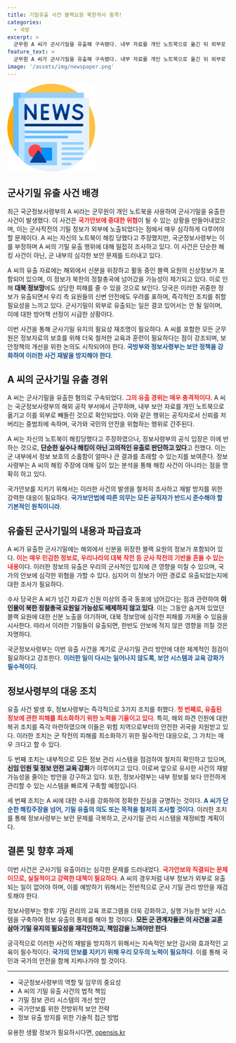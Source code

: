 ```yaml
---
title: 기밀유출 사건 블랙요원 북한적서 충격!
categories:
  - 국방
excerpt: >
  군무원 A 씨가 군사기밀을 유출해 구속됐다. 내부 자료를 개인 노트북으로 옮긴 뒤 외부로 빼돌린 A 씨는 해킹이라고 주장했지만, 정보사는 이를 부인했다. 유출된 자료에는 해외 블랙요원의 신상정보가 포함돼 대북 정보망에 큰 위협이 되고 있다.
feature_text: >
  군무원 A 씨가 군사기밀을 유출해 구속됐다. 내부 자료를 개인 노트북으로 옮긴 뒤 외부로 빼돌린 A 씨는 해킹이라고 주장했지만, 정보사는 이를 부인했다. 유출된 자료에는 해외 블랙요원의 신상정보가 포함돼 대북 정보망에 큰 위협이 되고 있다.
image: '/assets/img/newspaper.png'
---
```


<p><img src="/assets/img/newspaper.png" alt="kimp 속보" /></p>

<h2 data-ke-size="size26">군사기밀 유출 사건 배경</h2>

<p data-ke-size="size16">최근 국군정보사령부의 A 씨라는 군무원이 개인 노트북을 사용하여 군사기밀을 유출한 사건이 발생했다. 이 사건은 <b><span style="color: #ee2323;">국가안보에 중대한 위협</span></b>이 될 수 있는 상황을 만들어내었으며, 이는 군사작전의 기밀 정보가 외부에 노출되었다는 점에서 매우 심각하게 다루어야 할 문제이다. A 씨는 자신의 노트북이 해킹 당했다고 주장했지만, 국군정보사령부는 이를 부정하며 A 씨의 기밀 유출 행위에 대해 밀접히 조사하고 있다. 이 사건은 단순한 해킹 사건이 아닌, 군 내부의 심각한 보안 문제를 드러내고 있다.</p>

<p data-ke-size="size16">A 씨의 유출 자료에는 해외에서 신분을 위장하고 활동 중인 블랙 요원의 신상정보가 포함되어 있으며, 이 정보가 북한의 정찰총국에 넘어갔을 가능성이 제기되고 있다. 이로 인해 <b><span style="background-color: #21538527;">대북 정보망</span></b>에도 상당한 피해를 줄 수 있을 것으로 보인다. 당국은 이러한 귀중한 정보가 유출되면서 우리 측 요원들의 신변 안전에도 우려를 표하며, 즉각적인 조치를 취할 필요성을 느끼고 있다. 군사기밀이 외부로 유출되는 일은 결코 있어서는 안 될 일이며, 이에 대한 방어책 선정이 시급한 상황이다.</p>

<p data-ke-size="size16">이번 사건을 통해 군사기밀 유지의 필요성 재조명이 필요하다. A 씨를 포함한 모든 군무원은 정보자료의 보호를 위해 더욱 철저한 교육과 훈련이 필요하다는 점이 강조되며, 보안정책의 개선을 위한 논의도 시작되어야 한다. <b><span style="color: #1a5490;">국방부와 정보사령부는 보안 정책을 강화하여 이러한 사건 재발을 방지해야 한다</span></b>.</p>

<h2 data-ke-size="size26">A 씨의 군사기밀 유출 경위</h2>

<p data-ke-size="size16">A 씨는 군사기밀을 유출한 혐의로 구속되었다. <b><span style="color: #ee2323;">그의 유출 경위는 매우 충격적이다</span></b>. A 씨는 국군정보사령부의 해외 공작 부서에서 근무하며, 내부 보안 자료를 개인 노트북으로 옮기고 이를 외부로 빼돌린 것으로 확인되었다. 이와 같은 행위는 공직자로서 신뢰를 저버리는 중범죄에 속하며, 국가와 국민의 안전을 위협하는 행위로 간주된다.</p>

<p data-ke-size="size16">A 씨는 자신의 노트북이 해킹당했다고 주장하였으나, 정보사령부의 공식 입장은 이에 반하는 것으로, <b><span style="background-color: #21538527;">단순한 실수나 해킹이 아닌 고의적인 유출로 판단하고 있다</span></b>고 전했다. 이는 군 내부에서 정보 보호의 소홀함이 얼마나 큰 결과를 초래할 수 있는지를 보여준다. 정보사령부는 A 씨의 해킹 주장에 대해 깊이 있는 분석을 통해 해킹 사건이 아니라는 점을 명확히 하고 있다.</p>

<p data-ke-size="size16">국가안보를 지키기 위해서는 이러한 사건의 발생을 철저히 조사하고 재발 방지를 위한 강력한 대응이 필요하다. <b><span style="color: #1a5490;">국가보안법에 따른 의무는 모든 공직자가 반드시 준수해야 할 기본적인 원칙이니라</span></b>.</p>

<h2 data-ke-size="size26">유출된 군사기밀의 내용과 파급효과</h2>

<p data-ke-size="size16">A 씨가 유출한 군사기밀에는 해외에서 신분을 위장한 블랙 요원의 정보가 포함되어 있다. <b><span style="color: #ee2323;">이는 매우 민감한 정보로, 우리나라의 대북 작전 등 군사 작전의 기반을 흔들 수 있는 내용</span></b>이다. 이러한 정보의 유출은 우리의 군사적인 입지에 큰 영향을 미칠 수 있으며, 국가의 안보에 심각한 위협을 가할 수 있다. 심지어 이 정보가 어떤 경로로 유출되었는지에 대한 조사가 필요하다.</p>

<p data-ke-size="size16">수사 당국은 A 씨가 넘긴 자료가 신원 미상의 중국 동포에 넘어갔다는 점과 관련하여 <b><span style="background-color: #21538527;">이 인물이 북한 정찰총국 요원일 가능성도 배제하지 않고 있다</span></b>. 이는 그동안 숨겨져 있었던 블랙 요원에 대한 신분 노출을 야기하며, 대북 정보망에 심각한 피해를 가져올 수 있음을 시사한다. 따라서 이러한 기밀들이 유출되면, 한반도 안보에 적지 않은 영향을 끼칠 것은 자명하다.</p>

<p data-ke-size="size16">국군정보사령부는 이번 유출 사건을 계기로 군사기밀 관리 방안에 대한 체계적인 점검이 필요하다고 강조한다. <b><span style="color: #1a5490;">이러한 일이 다시는 일어나지 않도록, 보안 시스템과 교육 강화가 필수적이다</span></b>.</p>

<h2 data-ke-size="size26">정보사령부의 대응 조치</h2>

<p data-ke-size="size16">유출 사건 발생 후, 정보사령부는 즉각적으로 3가지 조치를 취했다. <b><span style="color: #ee2323;">첫 번째로, 유출된 정보에 관한 피해를 최소화하기 위한 노력을 기울이고 있다</span></b>. 특히, 해외 파견 인원에 대한 복귀 조치를 즉각 마련하였으며 이들은 위험 지역으로부터의 안전한 귀국을 지원받고 있다. 이러한 조치는 군 작전의 피해를 최소화하기 위한 필수적인 대응으로, 그 가치는 매우 크다고 할 수 있다.</p>

<p data-ke-size="size16">두 번째 조치는 내부적으로 모든 정보 관리 시스템을 점검하여 철저히 확인하고 있으며, <b><span style="background-color: #21538527;">신임 인원 및 정보 안전 교육 강화</span></b>가 이루어지고 있다. 이로써 앞으로 유사한 사건의 재발 가능성을 줄이는 방안을 강구하고 있다. 또한, 정보사령부는 내부 정보를 보다 안전하게 관리할 수 있는 시스템을 빠르게 구축할 예정입니다.</p>

<p data-ke-size="size16">세 번째 조치는 A 씨에 대한 수사를 강화하여 정확한 진실을 규명하는 것이다. <b><span style="color: #1a5490;">A 씨가 단순한 해킹주장을 넘어, 기밀 유출의 의도 또는 목적을 철저히 조사할 것이다</span></b>. 이러한 조치를 통해 정보사령부는 보안 문제를 극복하고, 군사기밀 관리 시스템을 재정비할 계획이다.</p>

<h2 data-ke-size="size26">결론 및 향후 과제</h2>

<p data-ke-size="size16">이번 사건은 군사기밀 유출이라는 심각한 문제를 드러내었다. <b><span style="color: #ee2323;">국가안보와 직결되는 문제이므로, 실질적이고 강력한 대책이 필요하다</span></b>. A 씨의 경우처럼 내부 정보가 외부로 유출되는 일이 없어야 하며, 이를 예방하기 위해서는 전반적으로 군사 기밀 관리 방안을 재검토해야 한다. </p>

<p data-ke-size="size16">정보사령부는 향후 기밀 관리의 교육 프로그램을 더욱 강화하고, 실행 가능한 보안 시스템을 구축하여 정보 유출의 통제를 해야 할 것이다. <b><span style="background-color: #21538527;">모든 군 관계자들은 이 사건을 교훈 삼아 기밀 유지의 필요성을 재각인하고, 책임감을 느껴야만 한다</span></b>.</p>

<p data-ke-size="size16">궁극적으로 이러한 사건의 재발을 방지하기 위해서는 지속적인 보안 감시와 효과적인 교육이 필수적이다. <b><span style="color: #1a5490;">국가의 안보를 지키기 위해 우리 모두의 노력이 필요하다</span></b>. 이를 통해 국민과 국가의 안전을 함께 지켜나가야 할 것이다.</p>

<p data-ke-size="size16"></p>

<hr/>

<ul>
    <li>국군정보사령부의 역할 및 임무의 중요성</li>
    <li>A 씨의 기밀 유출 사건의 법적 책임</li>
    <li>기밀 정보 관리 시스템의 개선 방안</li>
    <li>국가안보를 위한 전방위적 보안 전략</li>
    <li>정보 유출 방지를 위한 기술적 접근 방법</li>
</ul>

<p data-ke-size="size16"></p>
유용한 생활 정보가 필요하시다면, <a href="https://opensis.kr" rel="dofollow">opensis.kr</a>


